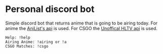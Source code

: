 # Personal discord bot

Simple discord bot that returns anime that is going to be airing today.
For anime the [AniList's api](https://github.com/AniList/ApiV2-GraphQL-Docs) is used.
For CSGO the [Unoffical HLTV api](https://www.npmjs.com/package/hltv) is used.

```
Help: !help
Airing Anime: !airing or !a
CSGO Matches: !csgo
```